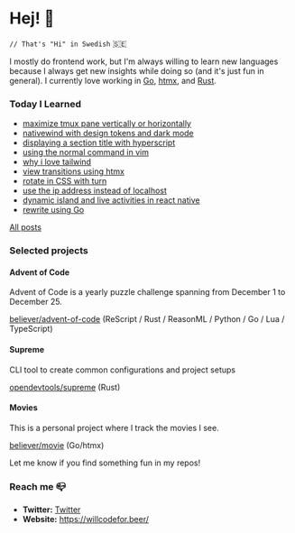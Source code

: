 # Hej! :wave:

`// That's "Hi" in Swedish` 🇸🇪

I mostly do frontend work, but I'm always willing to learn new languages because I always get new insights while doing so (and it's just fun in general). I currently love working in [Go](https://go.dev/), [htmx](https://htmx.org/), and [Rust](https://www.rust-lang.org/).

### Today I Learned

<!--START_SECTION:feed-->
* [maximize tmux pane vertically or horizontally](https:&#x2F;&#x2F;willcodefor.beer&#x2F;posts&#x2F;tmuxmax)
* [nativewind with design tokens and dark mode](https:&#x2F;&#x2F;willcodefor.beer&#x2F;posts&#x2F;rntw)
* [displaying a section title with hyperscript](https:&#x2F;&#x2F;willcodefor.beer&#x2F;posts&#x2F;hstitle)
* [using the normal command in vim](https:&#x2F;&#x2F;willcodefor.beer&#x2F;posts&#x2F;vimnorm)
* [why i love tailwind](https:&#x2F;&#x2F;willcodefor.beer&#x2F;posts&#x2F;tw)
* [view transitions using htmx](https:&#x2F;&#x2F;willcodefor.beer&#x2F;posts&#x2F;htmxvt)
* [rotate in CSS with turn](https:&#x2F;&#x2F;willcodefor.beer&#x2F;posts&#x2F;turn)
* [use the ip address instead of localhost](https:&#x2F;&#x2F;willcodefor.beer&#x2F;posts&#x2F;localhost)
* [dynamic island and live activities in react native](https:&#x2F;&#x2F;willcodefor.beer&#x2F;posts&#x2F;rnlive)
* [rewrite using Go](https:&#x2F;&#x2F;willcodefor.beer&#x2F;posts&#x2F;go)
<!--END_SECTION:feed-->

[All posts](https://willcodefor.beer/posts)

### Selected projects

#### Advent of Code

Advent of Code is a yearly puzzle challenge spanning from December 1 to December 25.

[believer/advent-of-code](https://github.com/believer/advent-of-code) (ReScript / Rust / ReasonML / Python / Go / Lua / TypeScript)

#### Supreme

CLI tool to create common configurations and project setups

[opendevtools/supreme](https://github.com/opendevtools/supreme) (Rust)

#### Movies

This is a personal project where I track the movies I see.

[believer/movie](https://github.com/believer/movies-go) (Go/htmx)

Let me know if you find something fun in my repos!

### Reach me 📪 

- **Twitter:** [Twitter](https://twitter.com/rnattochdag)
- **Website:** https://willcodefor.beer/
